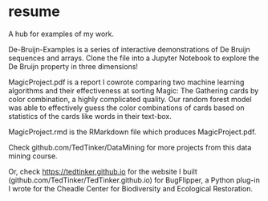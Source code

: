 # resume
A hub for examples of my work.

De-Bruijn-Examples is a series of interactive demonstrations of De Bruijn sequences and arrays. Clone the file into a Jupyter Notebook to explore the De Bruijn property in three dimensions! 

MagicProject.pdf is a report I cowrote comparing two machine learning algorithms and their effectiveness at sorting Magic: The Gathering cards by color combination, a highly complicated quality. Our random forest model was able to effectively guess the color combinations of cards based on statistics of the cards like words in their text-box.

MagicProject.rmd is the RMarkdown file which produces MagicProject.pdf. 

Check github.com/TedTinker/DataMining for more projects from this data mining course.

Or, check https://tedtinker.github.io for the website I built (github.com/TedTinker/TedTinker.github.io) for BugFlipper, a Python plug-in I wrote for the Cheadle Center for Biodiversity and Ecological Restoration. 
